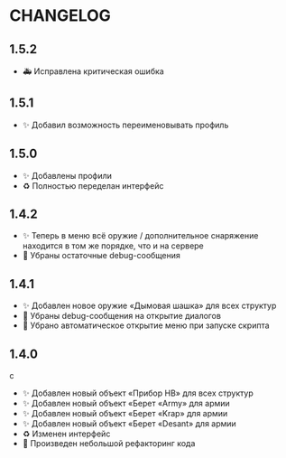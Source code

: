 # CHANGELOG

## 1.5.2

- :ambulance: Исправлена критическая ошибка

## 1.5.1

- :sparkles: Добавил возможность переименовывать профиль

## 1.5.0

- :sparkles: Добавлены профили
- :recycle: Полностью переделан интерфейс

## 1.4.2

- :sparkles: Теперь в меню всё оружие / дополнительное снаряжение находится в том же порядке, что и на сервере
- :bug: Убраны остаточные debug-сообщения

## 1.4.1

- :sparkles: Добавлен новое оружие «Дымовая шашка» для всех структур
- :bug: Убраны debug-сообщения на открытие диалогов
- :bug: Убрано автоматическое открытие меню при запуске скрипта

## 1.4.0

c

- :sparkles: Добавлен новый объект «Прибор НВ» для всех структур
- :sparkles: Добавлен новый объект «Берет «Army» для армии
- :sparkles: Добавлен новый объект «Берет «Krap» для армии
- :sparkles: Добавлен новый объект «Берет «Desant» для армии
- :recycle: Изменен интерфейс
- :lipstick: Произведен небольшой рефакторинг кода
